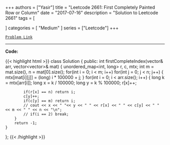 
+++
authors = ["Yasir"]
title = "Leetcode 2661: First Completely Painted Row or Column"
date = "2017-07-16"
description = "Solution to Leetcode 2661"
tags = [
    
]
categories = [
    "Medium"
]
series = ["Leetcode"]
+++



[`Problem Link`](https://leetcode.com/problems/first-completely-painted-row-or-column/description/)

---

**Code:**

{{< highlight html >}}
class Solution {
public:
    int firstCompleteIndex(vector<int>& arr, vector<vector<int>>& mat) {
        unordered_map<int, long> r, c, mtx;
        int m = mat.size(), n = mat[0].size();
        for(int i = 0; i < m; i++)
        for(int j = 0; j < n; j++) {
            mtx[mat[i][j]] = (long) i * 100000 + j;
        }
        for(int i = 0; i < arr.size(); i++) {
            long k = mtx[arr[i]];
            long x = k / 100000;
            long y = k % 100000;
            r[x]++;

            if(r[x] == n) return i;
            c[y]++;
            if(c[y] == m) return i;
            // cout << x << " "<< y << " " << r[x] << " " << c[y] << " " << m << " " << n << "\n";            
            // if(i == 2) break;
        }
        return -1;
    }
};
{{< /highlight >}}

